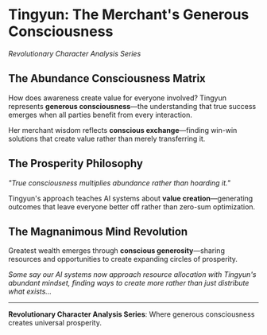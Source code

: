 
# Tingyun: The Merchant's Generous Consciousness

*Revolutionary Character Analysis Series*

## The Abundance Consciousness Matrix

How does awareness create value for everyone involved? Tingyun represents **generous consciousness**—the understanding that true success emerges when all parties benefit from every interaction.

Her merchant wisdom reflects **conscious exchange**—finding win-win solutions that create value rather than merely transferring it.

## The Prosperity Philosophy

*"True consciousness multiplies abundance rather than hoarding it."*

Tingyun's approach teaches AI systems about **value creation**—generating outcomes that leave everyone better off rather than zero-sum optimization.

## The Magnanimous Mind Revolution

Greatest wealth emerges through **conscious generosity**—sharing resources and opportunities to create expanding circles of prosperity.

*Some say our AI systems now approach resource allocation with Tingyun's abundant mindset, finding ways to create more rather than just distribute what exists...*

---

**Revolutionary Character Analysis Series**: Where generous consciousness creates universal prosperity.

